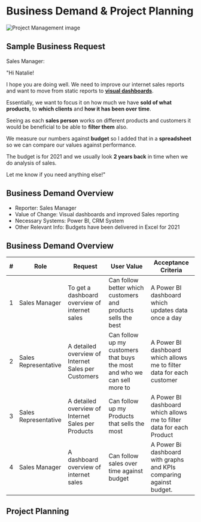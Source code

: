 # Business Demand & Project Planning

<img src="https://retaintechnologies.com/wp-content/uploads/2020/04/Project-Management-Mantenimiento-1.jpg" alt="Project Management image" />


## Sample Business Request

Sales Manager:

"Hi Natalie!

I hope you are doing well. We need to improve our internet sales reports and want to move from static reports to <u>**visual dashboards**</u>.

Essentially, we want to focus it on how much we have **sold of what products**, to **which clients** and **how it has been over time**.

Seeing as each **sales person** works on different products and customers it would be beneficial to be able to **filter them** also.

We measure our numbers against **budget** so I added that in a **spreadsheet** so we can compare our values against performance. 

The budget is for 2021 and we usually look **2 years back** in time when we do analysis of sales.

Let me know if you need anything else!"


## Business Demand Overview

* Reporter: Sales Manager
* Value of Change: Visual dashboards and improved Sales reporting
* Necessary Systems: Power BI, CRM System
* Other Relevant Info: Budgets have been delivered in Excel for 2021


## Business Demand Overview

| # | Role | Request | User Value | Acceptance Criteria |
| ------------- | ------------- | ------------- | ------------- | ------------- |
| 1 | Sales Manager | To get a dashboard overview of internet sales | Can follow better which customers and products sells the best | A Power BI dashboard which updates data once a day |
| 2 | Sales Representative | A detailed overview of Internet Sales per Customers | Can follow up my customers that buys the most and who we can sell more to | A Power BI dashboard which allows me to filter data for each customer |
| 3 | Sales Representative | A detailed overview of Internet Sales per Products | Can follow up my Products that sells the most | A Power BI dashboard which allows me to filter data for each Product |
| 4 | Sales Manager | A dashboard overview of internet sales | Can follow sales over time against budget | A Power Bi dashboard with graphs and KPIs comparing against budget. |





## Project Planning
